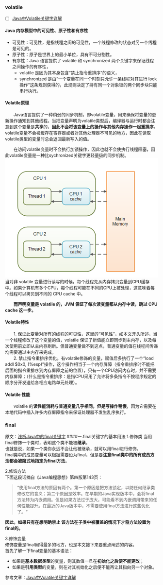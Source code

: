 ### volatile

 - [ ] [Java中Volatile关键字详解](https://www.cnblogs.com/zhengbin/p/5654805.html)

#### Java 内存模型中的可见性、原子性和有序性
- 可见性：可见性，是指线程之间的可见性，一个线程修改的状态对另一个线程是可见的。
- 原子性：原子是世界上的最小单位，具有不可分割性。
- 有序性：Java 语言提供了 volatile 和 synchronized 两个关键字来保证线程之间操作的有序性，  
    - volatile 是因为其本身包含“禁止指令重排序”的语义，   
    - synchronized 是由“一个变量在同一个时刻只允许一条线程对其进行 lock 操作”这条规则获得的，此规则决定了持有同一个对象锁的两个同步块只能串行执行。


#### Volatile原理
　　Java语言提供了一种稍弱的同步机制，即volatile变量，用来确保将变量的更新操作通知到其他线程。当把变量声明为volatile类型后，编译器与运行时都会注意到这个变量是**共享**的，**因此不会将该变量上的操作与其他内存操作一起重排序**。volatile变量不会被缓存在寄存器或者对其他处理器不可见的地方，因此在读取volatile类型的变量时总会返回最新写入的值。

　　在访问volatile变量时不会执行加锁操作，因此也就不会使执行线程阻塞，因此volatile变量是一种比sychronized关键字更轻量级的同步机制。
        ![普通变量与volatile变量](././imgs/普通变量与volatile变量.png)
        当对非 volatile 变量进行读写的时候，每个线程先从内存拷贝变量到CPU缓存中。如果计算机有多个CPU，每个线程可能在不同的CPU上被处理，这意味着每个线程可以拷贝到不同的 CPU cache 中。  
 
　　**而声明变量是 volatile 的，JVM 保证了每次读变量都从内存中读，跳过 CPU cache 这一步。**
#### Volatile特性
　　1. 保证此变量对所有的线程的可见性，这里的“可见性”，如本文开头所述，当一个线程修改了这个变量的值，volatile 保证了新值能立即同步到主内存，以及每次使用前立即从主内存刷新。但普通变量做不到这点，普通变量的值在线程间传递均需要通过主内存来完成。  
　　2. 禁止指令重排序优化。有volatile修饰的变量，赋值后多执行了一个“load addl $0x0, (%esp)”操作，这个操作相当于一个内存屏障（指令重排序时不能把后面的指令重排序到内存屏障之前的位置），只有一个CPU访问内存时，并不需要内存屏障；（什么是指令重排序：是指CPU采用了允许将多条指令不按程序规定的顺序分开发送给各相应电路单元处理）。

#### Volatile 性能
　　volatile 的**读性能消耗与普通变量几乎相同，但是写操作稍慢**，因为它需要在本地代码中插入许多内存屏障指令来保证处理器不发生乱序执行。

### final  
原文：[浅析Java中的final关键字](https://www.cnblogs.com/dolphin0520/p/3736238.html)
####一.final关键字的基本用法
1.修饰类
当用final修饰一个类时，表明这个类不能被**继承**。  
也就是说，如果一个类你永远不会让他被继承，就可以用final进行修饰。  
final类中的成员变量可以根据需要设为final，但是要**注意final类中的所有成员方法都会被隐式地指定为final方法**。


2.修饰方法  
下面这段话摘自《Java编程思想》第四版第143页：  
>“使用final方法的原因有两个。第一个原因是把方法锁定，以防任何继承类修改它的含义；第二个原因是效率。在早期的Java实现版本中，会将final方法转为内嵌调用。但是如果方法过于庞大，可能看不到内嵌调用带来的任何性能提升。在最近的Java版本中，不需要使用final方法进行这些优化了。“

**因此，如果只有在想明确禁止 该方法在子类中被覆盖的情况下才将方法设置为final的。**

3.修饰变量  
修饰变量是final用得最多的地方，也是本文接下来要重点阐述的内容。  
首先了解一下final变量的基本语法：  
- 如果是**基本数据类型**的变量，则其数值一旦在**初始化之后便不能更改**；
- 如果是**引用类型**的变量，则在对其初始化之后便不能再让其指向另一个对象。









参考文章：[Java中Volatile关键字详解](https://www.cnblogs.com/zhengbin/p/5654805.html)





